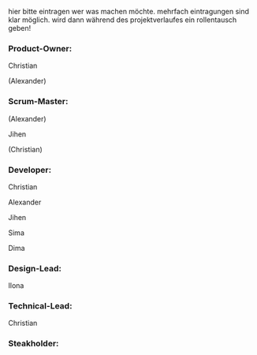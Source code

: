 hier bitte eintragen wer was machen möchte.
mehrfach eintragungen sind klar möglich. wird dann während des projektverlaufes ein rollentausch geben!

### Product-Owner:

Christian

(Alexander)

### Scrum-Master:

(Alexander)

Jihen

(Christian)

### Developer:

Christian

Alexander

Jihen

Sima

Dima

### Design-Lead:

Ilona

### Technical-Lead:

Christian

### Steakholder:
